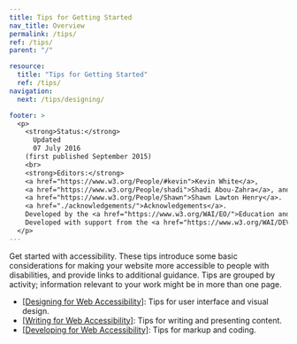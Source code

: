 ```yaml
---
title: Tips for Getting Started
nav_title: Overview
permalink: /tips/
ref: /tips/
parent: "/"

resource:
  title: "Tips for Getting Started"
  ref: /tips/
navigation:
  next: /tips/designing/

footer: >
  <p>
    <strong>Status:</strong>
      Updated
      07 July 2016
    (first published September 2015)
    <br>
    <strong>Editors:</strong>
    <a href="https://www.w3.org/People/#kevin">Kevin White</a>,
    <a href="https://www.w3.org/People/shadi">Shadi Abou-Zahra</a>, and
    <a href="https://www.w3.org/People/Shawn">Shawn Lawton Henry</a>.
    <a href="./acknowledgements/">Acknowledgements</a>.
    Developed by the <a href="https://www.w3.org/WAI/EO/">Education and Outreach Working Group (EOWG)</a>.
    Developed with support from the <a href="https://www.w3.org/WAI/DEV/">WAI-DEV project</a>, co-funded by the European Commission <abbr title="Information Society Technologies">IST</abbr> Programme.
  </p>
---
```


Get started with accessibility. These tips introduce some basic considerations for making your website more accessible to people with disabilities, and provide links to additional guidance. Tips are grouped by activity; information relevant to your work might be in more than one page.

* [[Designing for Web Accessibility]](/tips/designing/): Tips for user interface and visual design.
* [[Writing for Web Accessibility]](/tips/writing/): Tips for writing and presenting content.
* [[Developing for Web Accessibility]](/tips/developing/): Tips for markup and coding.